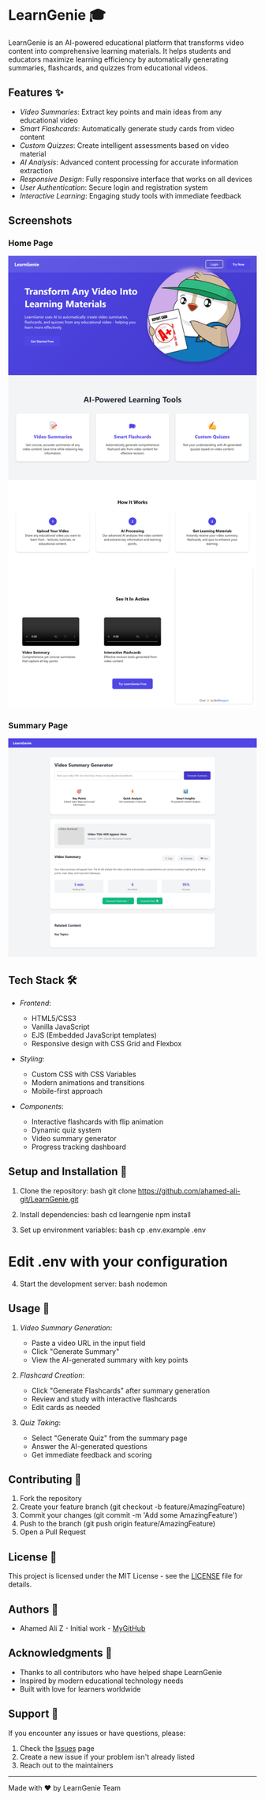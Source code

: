 # LearnGenie 🎓

LearnGenie is an AI-powered educational platform that transforms video content into comprehensive learning materials. It helps students and educators maximize learning efficiency by automatically generating summaries, flashcards, and quizzes from educational videos.

## Features ✨

- *Video Summaries*: Extract key points and main ideas from any educational video
- *Smart Flashcards*: Automatically generate study cards from video content
- *Custom Quizzes*: Create intelligent assessments based on video material
- *AI Analysis*: Advanced content processing for accurate information extraction
- *Responsive Design*: Fully responsive interface that works on all devices
- *User Authentication*: Secure login and registration system
- *Interactive Learning*: Engaging study tools with immediate feedback


## Screenshots

### Home Page
![Landing Page](./screenshots/screenshot1.png)

### Summary Page
![Summary Dashboard](./screenshots/screenshot2.png)

## Tech Stack 🛠

- *Frontend*: 
  - HTML5/CSS3
  - Vanilla JavaScript
  - EJS (Embedded JavaScript templates)
  - Responsive design with CSS Grid and Flexbox
  
- *Styling*:
  - Custom CSS with CSS Variables
  - Modern animations and transitions
  - Mobile-first approach

- *Components*:
  - Interactive flashcards with flip animation
  - Dynamic quiz system
  - Video summary generator
  - Progress tracking dashboard


## Setup and Installation 🚀

1. Clone the repository:
bash
git clone https://github.com/ahamed-ali-git/LearnGenie.git


2. Install dependencies:
bash
cd learngenie
npm install


3. Set up environment variables:
bash
cp .env.example .env
# Edit .env with your configuration


4. Start the development server:
bash
nodemon


## Usage 📝

1. *Video Summary Generation*:
   - Paste a video URL in the input field
   - Click "Generate Summary"
   - View the AI-generated summary with key points

2. *Flashcard Creation*:
   - Click "Generate Flashcards" after summary generation
   - Review and study with interactive flashcards
   - Edit cards as needed

3. *Quiz Taking*:
   - Select "Generate Quiz" from the summary page
   - Answer the AI-generated questions
   - Get immediate feedback and scoring

## Contributing 🤝

1. Fork the repository
2. Create your feature branch (git checkout -b feature/AmazingFeature)
3. Commit your changes (git commit -m 'Add some AmazingFeature')
4. Push to the branch (git push origin feature/AmazingFeature)
5. Open a Pull Request

## License 📄

This project is licensed under the MIT License - see the [LICENSE](LICENSE) file for details.

## Authors 👥

- Ahamed Ali Z - Initial work - [MyGitHub](https://github.com/ahamed-ali-git/)

## Acknowledgments 🙏

- Thanks to all contributors who have helped shape LearnGenie
- Inspired by modern educational technology needs
- Built with love for learners worldwide

## Support 💪

If you encounter any issues or have questions, please:
1. Check the [Issues](https://github.com/yourusername/learngenie/issues) page
2. Create a new issue if your problem isn't already listed
3. Reach out to the maintainers

---

Made with ❤ by LearnGenie Team
